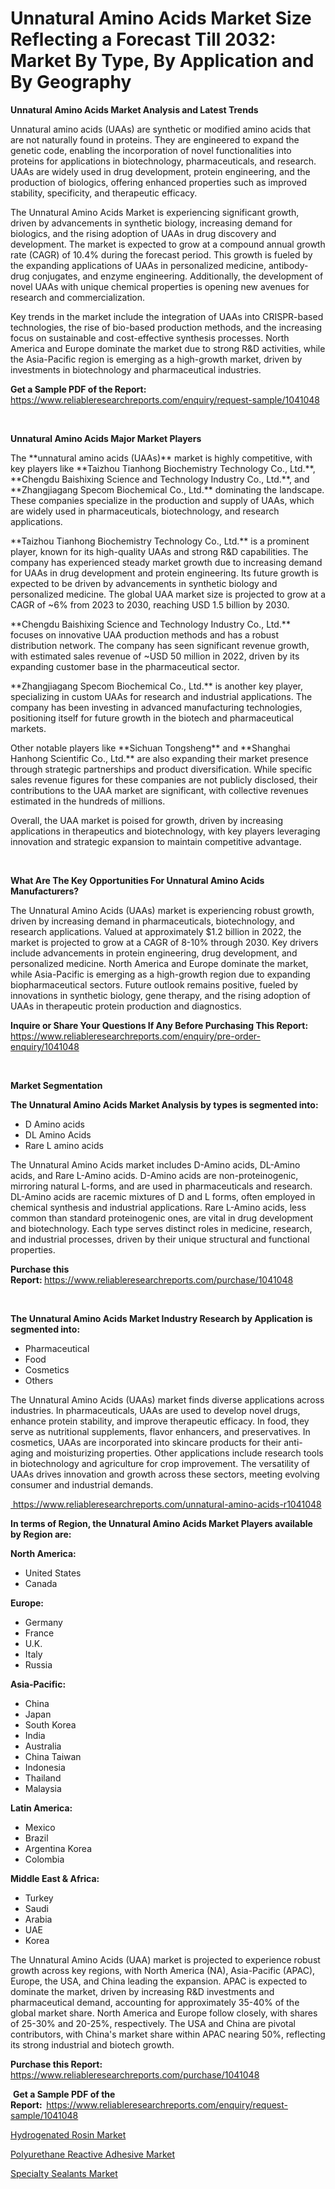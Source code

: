 <p><h1>Unnatural Amino Acids Market Size Reflecting a Forecast Till 2032: Market By Type, By Application and By Geography</h1></p><p><strong>Unnatural Amino Acids Market Analysis and Latest Trends</strong></p>
<p><p>Unnatural amino acids (UAAs) are synthetic or modified amino acids that are not naturally found in proteins. They are engineered to expand the genetic code, enabling the incorporation of novel functionalities into proteins for applications in biotechnology, pharmaceuticals, and research. UAAs are widely used in drug development, protein engineering, and the production of biologics, offering enhanced properties such as improved stability, specificity, and therapeutic efficacy.</p><p>The Unnatural Amino Acids Market is experiencing significant growth, driven by advancements in synthetic biology, increasing demand for biologics, and the rising adoption of UAAs in drug discovery and development. The market is expected to grow at a compound annual growth rate (CAGR) of 10.4% during the forecast period. This growth is fueled by the expanding applications of UAAs in personalized medicine, antibody-drug conjugates, and enzyme engineering. Additionally, the development of novel UAAs with unique chemical properties is opening new avenues for research and commercialization.</p><p>Key trends in the market include the integration of UAAs into CRISPR-based technologies, the rise of bio-based production methods, and the increasing focus on sustainable and cost-effective synthesis processes. North America and Europe dominate the market due to strong R&D activities, while the Asia-Pacific region is emerging as a high-growth market, driven by investments in biotechnology and pharmaceutical industries.</p></p>
<p><strong>Get a Sample PDF of the Report:&nbsp;</strong> <a href="https://www.reliableresearchreports.com/enquiry/request-sample/1041048?utm_campaign=33&utm_medium=2&utm_source=Github&utm_content=ia&utm_term=26012025&utm_id=unnatural-amino-acids">https://www.reliableresearchreports.com/enquiry/request-sample/1041048</a></p>
<p>&nbsp;</p>
<p><strong>Unnatural Amino Acids Major Market Players</strong></p>
<p><p>The **unnatural amino acids (UAAs)** market is highly competitive, with key players like **Taizhou Tianhong Biochemistry Technology Co., Ltd.**, **Chengdu Baishixing Science and Technology Industry Co., Ltd.**, and **Zhangjiagang Specom Biochemical Co., Ltd.** dominating the landscape. These companies specialize in the production and supply of UAAs, which are widely used in pharmaceuticals, biotechnology, and research applications.</p><p>**Taizhou Tianhong Biochemistry Technology Co., Ltd.** is a prominent player, known for its high-quality UAAs and strong R&D capabilities. The company has experienced steady market growth due to increasing demand for UAAs in drug development and protein engineering. Its future growth is expected to be driven by advancements in synthetic biology and personalized medicine. The global UAA market size is projected to grow at a CAGR of ~6% from 2023 to 2030, reaching USD 1.5 billion by 2030.</p><p>**Chengdu Baishixing Science and Technology Industry Co., Ltd.** focuses on innovative UAA production methods and has a robust distribution network. The company has seen significant revenue growth, with estimated sales revenue of ~USD 50 million in 2022, driven by its expanding customer base in the pharmaceutical sector.</p><p>**Zhangjiagang Specom Biochemical Co., Ltd.** is another key player, specializing in custom UAAs for research and industrial applications. The company has been investing in advanced manufacturing technologies, positioning itself for future growth in the biotech and pharmaceutical markets.</p><p>Other notable players like **Sichuan Tongsheng** and **Shanghai Hanhong Scientific Co., Ltd.** are also expanding their market presence through strategic partnerships and product diversification. While specific sales revenue figures for these companies are not publicly disclosed, their contributions to the UAA market are significant, with collective revenues estimated in the hundreds of millions.</p><p>Overall, the UAA market is poised for growth, driven by increasing applications in therapeutics and biotechnology, with key players leveraging innovation and strategic expansion to maintain competitive advantage.</p></p>
<p>&nbsp;</p>
<p><strong>What Are The Key Opportunities For Unnatural Amino Acids Manufacturers?</strong></p>
<p><p>The Unnatural Amino Acids (UAAs) market is experiencing robust growth, driven by increasing demand in pharmaceuticals, biotechnology, and research applications. Valued at approximately $1.2 billion in 2022, the market is projected to grow at a CAGR of 8-10% through 2030. Key drivers include advancements in protein engineering, drug development, and personalized medicine. North America and Europe dominate the market, while Asia-Pacific is emerging as a high-growth region due to expanding biopharmaceutical sectors. Future outlook remains positive, fueled by innovations in synthetic biology, gene therapy, and the rising adoption of UAAs in therapeutic protein production and diagnostics.</p></p>
<p><strong>Inquire or Share Your Questions If Any Before Purchasing This Report:</strong> <a href="https://www.reliableresearchreports.com/enquiry/pre-order-enquiry/1041048?utm_campaign=33&utm_medium=2&utm_source=Github&utm_content=ia&utm_term=26012025&utm_id=unnatural-amino-acids">https://www.reliableresearchreports.com/enquiry/pre-order-enquiry/1041048</a></p>
<p>&nbsp;</p>
<p><strong>Market Segmentation</strong></p>
<p><strong>The Unnatural Amino Acids Market Analysis by types is segmented into:</strong></p>
<p><ul><li>D Amino acids</li><li>DL Amino Acids</li><li>Rare L amino acids</li></ul></p>
<p><p>The Unnatural Amino Acids market includes D-Amino acids, DL-Amino acids, and Rare L-Amino acids. D-Amino acids are non-proteinogenic, mirroring natural L-forms, and are used in pharmaceuticals and research. DL-Amino acids are racemic mixtures of D and L forms, often employed in chemical synthesis and industrial applications. Rare L-Amino acids, less common than standard proteinogenic ones, are vital in drug development and biotechnology. Each type serves distinct roles in medicine, research, and industrial processes, driven by their unique structural and functional properties.</p></p>
<p><strong>Purchase this Report:&nbsp;</strong><a href="https://www.reliableresearchreports.com/purchase/1041048?utm_campaign=33&utm_medium=2&utm_source=Github&utm_content=ia&utm_term=26012025&utm_id=unnatural-amino-acids">https://www.reliableresearchreports.com/purchase/1041048</a></p>
<p>&nbsp;</p>
<p><strong>The Unnatural Amino Acids Market Industry Research by Application is segmented into:</strong></p>
<p><ul><li>Pharmaceutical</li><li>Food</li><li>Cosmetics</li><li>Others</li></ul></p>
<p><p>The Unnatural Amino Acids (UAAs) market finds diverse applications across industries. In pharmaceuticals, UAAs are used to develop novel drugs, enhance protein stability, and improve therapeutic efficacy. In food, they serve as nutritional supplements, flavor enhancers, and preservatives. In cosmetics, UAAs are incorporated into skincare products for their anti-aging and moisturizing properties. Other applications include research tools in biotechnology and agriculture for crop improvement. The versatility of UAAs drives innovation and growth across these sectors, meeting evolving consumer and industrial demands.</p></p>
<p><a href="https://www.reliableresearchreports.com/unnatural-amino-acids-r1041048?utm_campaign=33&utm_medium=2&utm_source=Github&utm_content=ia&utm_term=26012025&utm_id=unnatural-amino-acids">&nbsp;https://www.reliableresearchreports.com/unnatural-amino-acids-r1041048</a></p>
<p><strong>In terms of Region, the Unnatural Amino Acids Market Players available by Region are:</strong></p>
<p>
    <p> <strong> North America: </strong>
        <ul>
            <li>United States</li>
            <li>Canada</li>
        </ul>
        </p> 
    <p> <strong> Europe: </strong>
        <ul>
            <li>Germany</li>
            <li>France</li>
            <li>U.K.</li>
            <li>Italy</li>
            <li>Russia</li>
        </ul>
        </p> 
    <p> <strong> Asia-Pacific: </strong>
        <ul>
            <li>China</li>
            <li>Japan</li>
            <li>South Korea</li>
            <li>India</li>
            <li>Australia</li>
            <li>China Taiwan</li>
            <li>Indonesia</li>
            <li>Thailand</li>
            <li>Malaysia</li>
        </ul>
        </p> 
    <p> <strong> Latin America: </strong>
        <ul>
            <li>Mexico</li>
            <li>Brazil</li>
            <li>Argentina Korea</li>
            <li>Colombia</li>
        </ul>
        </p> 
    <p> <strong> Middle East & Africa: </strong>
        <ul>
            <li>Turkey</li>
            <li>Saudi</li>
            <li>Arabia</li>
            <li>UAE</li>
            <li>Korea</li>
        </ul>
    </p>
    </p>
<p><p>The Unnatural Amino Acids (UAA) market is projected to experience robust growth across key regions, with North America (NA), Asia-Pacific (APAC), Europe, the USA, and China leading the expansion. APAC is expected to dominate the market, driven by increasing R&D investments and pharmaceutical demand, accounting for approximately 35-40% of the global market share. North America and Europe follow closely, with shares of 25-30% and 20-25%, respectively. The USA and China are pivotal contributors, with China's market share within APAC nearing 50%, reflecting its strong industrial and biotech growth.</p></p>
<p><strong>Purchase this Report: </strong><a href="https://www.reliableresearchreports.com/purchase/1041048?utm_campaign=33&utm_medium=2&utm_source=Github&utm_content=ia&utm_term=26012025&utm_id=unnatural-amino-acids">https://www.reliableresearchreports.com/purchase/1041048</a></p>
<p>&nbsp;<strong>Get a Sample PDF of the Report:&nbsp;&nbsp;</strong><a href="https://www.reliableresearchreports.com/enquiry/request-sample/1041048?utm_campaign=33&utm_medium=2&utm_source=Github&utm_content=ia&utm_term=26012025&utm_id=unnatural-amino-acids">https://www.reliableresearchreports.com/enquiry/request-sample/1041048</a></p>
<p><strong></strong></p>
<p><p><a href="https://github.com/zanoligarav/Market-Research-Report-List-1/blob/main/hydrogenated-rosin-market.md?utm_campaign=33&utm_medium=2&utm_source=Github&utm_content=ia&utm_term=26012025&utm_id=unnatural-amino-acids">Hydrogenated Rosin Market</a></p><p><a href="https://github.com/haaszgettre6/Market-Research-Report-List-1/blob/main/polyurethane-reactive-adhesive-market.md?utm_campaign=33&utm_medium=2&utm_source=Github&utm_content=ia&utm_term=26012025&utm_id=unnatural-amino-acids">Polyurethane Reactive Adhesive Market</a></p><p><a href="https://github.com/deyniphytic/Market-Research-Report-List-1/blob/main/specialty-sealants-market.md?utm_campaign=33&utm_medium=2&utm_source=Github&utm_content=ia&utm_term=26012025&utm_id=unnatural-amino-acids">Specialty Sealants Market</a></p></p>